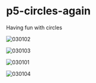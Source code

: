 # p5-circles-again

Having fun with circles

![030102](https://user-images.githubusercontent.com/68748054/147957763-0b6c2df9-c6c3-4501-b0bf-4aa3c054f13f.png)

![030103](https://user-images.githubusercontent.com/68748054/147957782-1c3e5af1-c9eb-4c26-b511-fd8bb0794e24.png)

![030101](https://user-images.githubusercontent.com/68748054/147957789-fee105e6-dc8c-4413-8a36-985b9cd7d2fa.png)

![030104](https://user-images.githubusercontent.com/68748054/147957795-a728f712-63f6-4226-b6ee-38a6f7556d3c.png)
